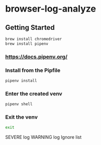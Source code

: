 # browser-log-analyze

## Getting Started

```bash
brew install chromedriver
brew install pipenv
```

###  https://docs.pipenv.org/

### Install from the Pipfile

```bash
pipenv install
```

### Enter the created venv

```bash
pipenv shell
```

### Exit the venv

```bash
exit
```


SEVERE log
WARNING log
Ignore list